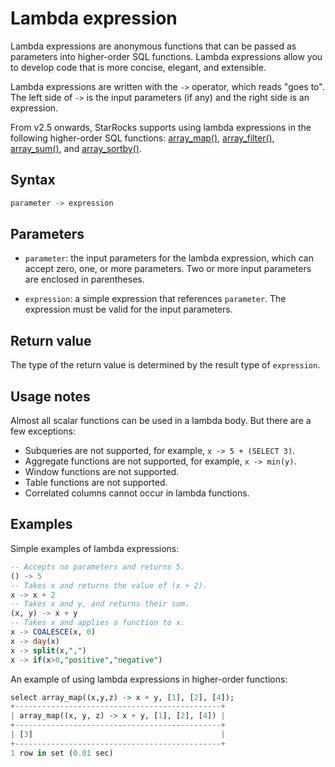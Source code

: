 ---
---

# Lambda expression

Lambda expressions are anonymous functions that can be passed as parameters into higher-order SQL functions. Lambda expressions allow you to develop code that is more concise, elegant, and extensible.

Lambda expressions are written with the `->` operator, which reads "goes to". The left side of `->` is the input parameters (if any) and the right side is an expression.

From v2.5 onwards, StarRocks supports using lambda expressions in the following higher-order SQL functions: [array_map()](./array-functions/array_map.md), [array_filter()](./array-functions/array_filter.md), [array_sum()](./array-functions/array_sum.md), and [array_sortby()](./array-functions/array_sortby.md).

## Syntax

```Haskell
parameter -> expression
```

## Parameters

- `parameter`: the input parameters for the lambda expression, which can accept zero, one, or more parameters. Two or more input parameters are enclosed in parentheses.

- `expression`: a simple expression that references `parameter`. The expression must be valid for the input parameters.

## Return value

The type of the return value is determined by the result type of `expression`.

## Usage notes

Almost all scalar functions can be used in a lambda body. But there are a few exceptions:

- Subqueries are not supported, for example, `x -> 5 + (SELECT 3)`.
- Aggregate functions are not supported, for example, `x -> min(y)`.
- Window functions are not supported.
- Table functions are not supported.
- Correlated columns cannot occur in lambda functions.

## Examples

Simple examples of lambda expressions:

```SQL
-- Accepts no parameters and returns 5.
() -> 5    
-- Takes x and returns the value of (x + 2).
x -> x + 2 
-- Takes x and y, and returns their sum.
(x, y) -> x + y 
-- Takes x and applies a function to x.
x -> COALESCE(x, 0)
x -> day(x)
x -> split(x,",")
x -> if(x>0,"positive","negative")
```

An example of using lambda expressions in higher-order functions:

```Haskell
select array_map((x,y,z) -> x + y, [1], [2], [4]);
+----------------------------------------------+
| array_map((x, y, z) -> x + y, [1], [2], [4]) |
+----------------------------------------------+
| [3]                                          |
+----------------------------------------------+
1 row in set (0.01 sec)
```

